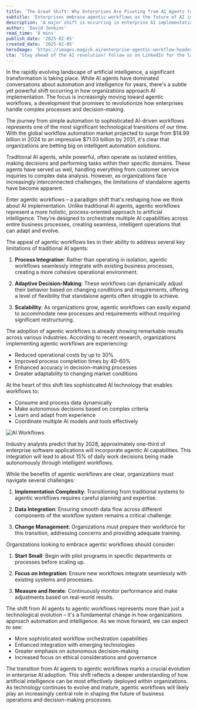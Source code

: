 ```yaml
---
title: 'The Great Shift: Why Enterprises Are Pivoting from AI Agents to Agentic Workflows'
subtitle: 'Enterprises embrace agentic workflows as the future of AI implementation'
description: 'A major shift is occurring in enterprise AI implementation as organizations move from isolated AI agents to integrated agentic workflows. This transition promises enhanced efficiency, adaptability, and decision-making capabilities while presenting new challenges in implementation and management.'
author: 'David Jenkins'
read_time: '8 mins'
publish_date: '2025-02-05'
created_date: '2025-02-05'
heroImage: 'https://images.magick.ai/enterprise-agentic-workflow-header.jpg'
cta: 'Stay ahead of the AI revolution! Follow us on LinkedIn for the latest insights on agentic workflows and enterprise AI transformation.'
---
```


In the rapidly evolving landscape of artificial intelligence, a significant transformation is taking place. While AI agents have dominated conversations about automation and intelligence for years, there's a subtle yet powerful shift occurring in how organizations approach AI implementation. The focus is increasingly moving toward agentic workflows, a development that promises to revolutionize how enterprises handle complex processes and decision-making.

The journey from simple automation to sophisticated AI-driven workflows represents one of the most significant technological transitions of our time. With the global workflow automation market projected to surge from $14.99 billion in 2024 to an impressive $71.03 billion by 2031, it's clear that organizations are betting big on intelligent automation solutions.

Traditional AI agents, while powerful, often operate as isolated entities, making decisions and performing tasks within their specific domains. These agents have served us well, handling everything from customer service inquiries to complex data analysis. However, as organizations face increasingly interconnected challenges, the limitations of standalone agents have become apparent.

Enter agentic workflows – a paradigm shift that's reshaping how we think about AI implementation. Unlike traditional AI agents, agentic workflows represent a more holistic, process-oriented approach to artificial intelligence. They're designed to orchestrate multiple AI capabilities across entire business processes, creating seamless, intelligent operations that can adapt and evolve.

The appeal of agentic workflows lies in their ability to address several key limitations of traditional AI agents:

1. **Process Integration**: Rather than operating in isolation, agentic workflows seamlessly integrate with existing business processes, creating a more cohesive operational environment.

2. **Adaptive Decision-Making**: These workflows can dynamically adjust their behavior based on changing conditions and requirements, offering a level of flexibility that standalone agents often struggle to achieve.

3. **Scalability**: As organizations grow, agentic workflows can easily expand to accommodate new processes and requirements without requiring significant restructuring.

The adoption of agentic workflows is already showing remarkable results across various industries. According to recent research, organizations implementing agentic workflows are experiencing:

- Reduced operational costs by up to 30%
- Improved process completion times by 40-60%
- Enhanced accuracy in decision-making processes
- Greater adaptability to changing market conditions

At the heart of this shift lies sophisticated AI technology that enables workflows to:

- Consume and process data dynamically
- Make autonomous decisions based on complex criteria
- Learn and adapt from experience
- Coordinate multiple AI models and tools effectively

![AI Workflows](https://i.magick.ai/sample-ai-workflows-image.jpg)

Industry analysts predict that by 2028, approximately one-third of enterprise software applications will incorporate agentic AI capabilities. This integration will lead to about 15% of daily work decisions being made autonomously through intelligent workflows.

While the benefits of agentic workflows are clear, organizations must navigate several challenges:

1. **Implementation Complexity**: Transitioning from traditional systems to agentic workflows requires careful planning and expertise.

2. **Data Integration**: Ensuring smooth data flow across different components of the workflow system remains a critical challenge.

3. **Change Management**: Organizations must prepare their workforce for this transition, addressing concerns and providing adequate training.

Organizations looking to embrace agentic workflows should consider:

1. **Start Small**: Begin with pilot programs in specific departments or processes before scaling up.

2. **Focus on Integration**: Ensure new workflows integrate seamlessly with existing systems and processes.

3. **Measure and Iterate**: Continuously monitor performance and make adjustments based on real-world results.

The shift from AI agents to agentic workflows represents more than just a technological evolution – it's a fundamental change in how organizations approach automation and intelligence. As we move forward, we can expect to see:

- More sophisticated workflow orchestration capabilities
- Enhanced integration with emerging technologies
- Greater emphasis on autonomous decision-making
- Increased focus on ethical considerations and governance

The transition from AI agents to agentic workflows marks a crucial evolution in enterprise AI adoption. This shift reflects a deeper understanding of how artificial intelligence can be most effectively deployed within organizations. As technology continues to evolve and mature, agentic workflows will likely play an increasingly central role in shaping the future of business operations and decision-making processes.